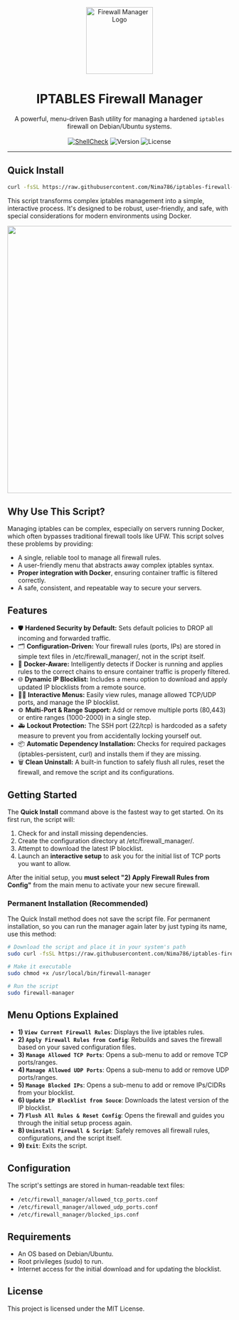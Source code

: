 <p align="center">
  <img src="https://i.imgur.com/v8F0q7Z.png" alt="Firewall Manager Logo" width="150"/>
</p>
<h1 align="center">IPTABLES Firewall Manager</h1>
<p align="center">
  A powerful, menu-driven Bash utility for managing a hardened <code>iptables</code> firewall on Debian/Ubuntu systems.
  <br />
  <br />
  <a href="https://github.com/Nima786/iptables-firewall-manager/actions/workflows/main.yml"><img src="https://github.com/Nima786/iptables-firewall-manager/actions/workflows/main.yml/badge.svg" alt="ShellCheck"></a>
  <img src="https://img.shields.io/badge/version-v3.5-blue.svg" alt="Version">
  <img src="https://img.shields.io/badge/license-MIT-green.svg" alt="License">
</p>

---

## Quick Install

 ```bash
curl -fsSL https://raw.githubusercontent.com/Nima786/iptables-firewall-manager/main/firewall-manager.sh | sudo bash
 ````

This script transforms complex iptables management into a simple, interactive process. It's designed to be robust, user-friendly, and safe, with special considerations for modern environments using Docker.

<p align="center">
  <img src="https://github.com/Nima786/iptables-firewall-manager/blob/main/assets/firewall-manager.png" width="600"/>
</p>

## Why Use This Script?

Managing iptables can be complex, especially on servers running Docker, which often bypasses traditional firewall tools like UFW. This script solves these problems by providing:
- A single, reliable tool to manage all firewall rules.
- A user-friendly menu that abstracts away complex iptables syntax.
- **Proper integration with Docker**, ensuring container traffic is filtered correctly.
- A safe, consistent, and repeatable way to secure your servers.

## Features

- 🛡️ **Hardened Security by Default:** Sets default policies to DROP all incoming and forwarded traffic.
- 🗂️ **Configuration-Driven:** Your firewall rules (ports, IPs) are stored in simple text files in /etc/firewall_manager/, not in the script itself.
- 🐳 **Docker-Aware:** Intelligently detects if Docker is running and applies rules to the correct chains to ensure container traffic is properly filtered.
- 🌐 **Dynamic IP Blocklist:** Includes a menu option to download and apply updated IP blocklists from a remote source.
- 🧑‍💻 **Interactive Menus:** Easily view rules, manage allowed TCP/UDP ports, and manage the IP blocklist.
- ⚙️ **Multi-Port & Range Support:** Add or remove multiple ports (80,443) or entire ranges (1000-2000) in a single step.
- 🚑 **Lockout Protection:** The SSH port (22/tcp) is hardcoded as a safety measure to prevent you from accidentally locking yourself out.
- 📦 **Automatic Dependency Installation:** Checks for required packages (iptables-persistent, curl) and installs them if they are missing.
- 🗑️ **Clean Uninstall:** A built-in function to safely flush all rules, reset the firewall, and remove the script and its configurations.

## Getting Started

The **Quick Install** command above is the fastest way to get started. On its first run, the script will:
1.  Check for and install missing dependencies.
2.  Create the configuration directory at /etc/firewall_manager/.
3.  Attempt to download the latest IP blocklist.
4.  Launch an **interactive setup** to ask you for the initial list of TCP ports you want to allow.

After the initial setup, you **must select "2) Apply Firewall Rules from Config"** from the main menu to activate your new secure firewall.

### Permanent Installation (Recommended)
The Quick Install method does not save the script file. For permanent installation, so you can run the manager again later by just typing its name, use this method:

 ```bash
# Download the script and place it in your system's path
sudo curl -fsSL https://raw.githubusercontent.com/Nima786/iptables-firewall-manager/main/firewall-manager.sh -o /usr/local/bin/firewall-manager

# Make it executable
sudo chmod +x /usr/local/bin/firewall-manager

# Run the script
sudo firewall-manager
 ````

## Menu Options Explained

- **1) `View Current Firewall Rules`**: Displays the live iptables rules.
- **2) `Apply Firewall Rules from Config`**: Rebuilds and saves the firewall based on your saved configuration files.
- **3) `Manage Allowed TCP Ports`**: Opens a sub-menu to add or remove TCP ports/ranges.
- **4) `Manage Allowed UDP Ports`**: Opens a sub-menu to add or remove UDP ports/ranges.
- **5) `Manage Blocked IPs`**: Opens a sub-menu to add or remove IPs/CIDRs from your blocklist.
- **6) `Update IP Blocklist from Souce`**: Downloads the latest version of the IP blocklist.
- **7) `Flush All Rules & Reset Config`**: Opens the firewall and guides you through the initial setup process again.
- **8) `Uninstall Firewall & Script`**: Safely removes all firewall rules, configurations, and the script itself.
- **9) `Exit`**: Exits the script.

## Configuration
The script's settings are stored in human-readable text files:
-  `/etc/firewall_manager/allowed_tcp_ports.conf `
-  `/etc/firewall_manager/allowed_udp_ports.conf `
-  `/etc/firewall_manager/blocked_ips.conf `

## Requirements
- An OS based on Debian/Ubuntu.
- Root privileges (sudo) to run.
- Internet access for the initial download and for updating the blocklist.

## License
This project is licensed under the MIT License.
